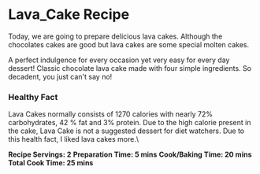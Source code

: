 # Lava_Cake Recipe 
Today, we are going to prepare delicious lava cakes. Although the chocolates cakes are good but lava cakes are some special molten cakes.

A perfect indulgence for every occasion yet very easy for every day dessert! Classic chocolate lava cake made with four simple ingredients. So decadent, you just can't say no!

### Healthy Fact 
Lava Cakes normally consists of 1270 calories with nearly 72% carbohydrates, 42 % fat and 3% protein. Due to the high calorie present in the cake, Lava Cake is not a suggested dessert for diet watchers.
Due to this health fact, I liked lava cakes more.\

**Recipe Servings: 2**
**Preparation Time: 5 mins**
**Cook/Baking Time: 20 mins**
**Total Cook Time: 25 mins**